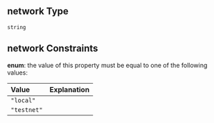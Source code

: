 ## network Type

`string`

## network Constraints

**enum**: the value of this property must be equal to one of the following values:

| Value       | Explanation |
| :---------- | :---------- |
| `"local"`   |             |
| `"testnet"` |             |
